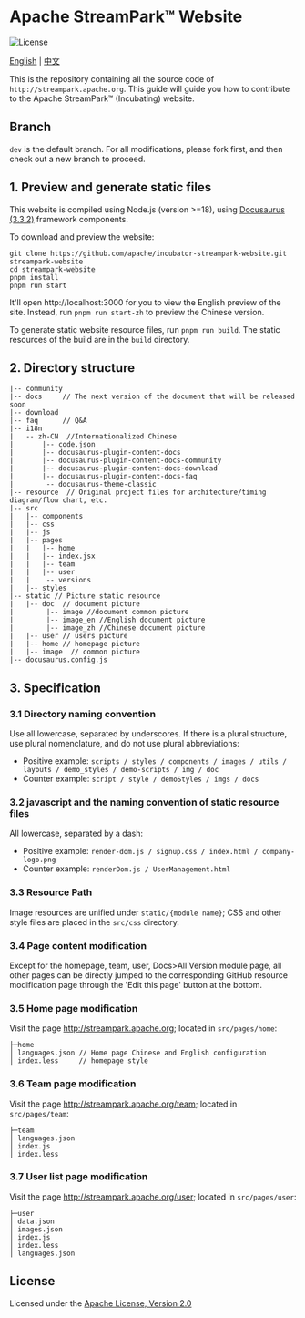 # Apache StreamPark™ Website

[![License](https://img.shields.io/badge/license-Apache%202-4EB1BA.svg)](https://www.apache.org/licenses/LICENSE-2.0.html)

[English](README.md) | [中文](README_ZH.md)

This is the repository containing all the source code of `http://streampark.apache.org`.
This guide will guide you how to contribute to the Apache StreamPark™ (Incubating) website.

## Branch

`dev` is the default branch. For all modifications, please fork first, and then check out a new branch to proceed.

## 1. Preview and generate static files

This website is compiled using Node.js (version >=18), using [Docusaurus (3.3.2)](https://docusaurus.io/) framework components.

To download and preview the website:

```shell
git clone https://github.com/apache/incubator-streampark-website.git streampark-website
cd streampark-website
pnpm install
pnpm run start
```

It'll open http://localhost:3000 for you to view the English preview of the site. Instead, run `pnpm run start-zh` to preview the Chinese version.

To generate static website resource files, run `pnpm run build`. The static resources of the build are in the `build` directory.

## 2. Directory structure

```text
|-- community
|-- docs     // The next version of the document that will be released soon
|-- download
|-- faq      // Q&A
|-- i18n
|   -- zh-CN  //Internationalized Chinese
|       |-- code.json
|       |-- docusaurus-plugin-content-docs
|       |-- docusaurus-plugin-content-docs-community
|       |-- docusaurus-plugin-content-docs-download
|       |-- docusaurus-plugin-content-docs-faq
|        -- docusaurus-theme-classic
|-- resource  // Original project files for architecture/timing diagram/flow chart, etc.
|-- src
|   |-- components
|   |-- css
|   |-- js
|   |-- pages
|   |   |-- home
|   |   |-- index.jsx
|   |   |-- team
|   |   |-- user
|   |    -- versions
|   |-- styles
|-- static // Picture static resource
|   |-- doc  // document picture
|        |-- image //document common picture
|        |-- image_en //English document picture
|        |-- image_zh //Chinese document picture
|   |-- user // users picture
|   |-- home // homepage picture
|   |-- image  // common picture
|-- docusaurus.config.js

```

## 3. Specification

### 3.1 Directory naming convention

Use all lowercase, separated by underscores. If there is a plural structure, use plural nomenclature, and do not use plural abbreviations:

* Positive example: `scripts / styles / components / images / utils / layouts / demo_styles / demo-scripts / img / doc`
* Counter example: `script / style / demoStyles / imgs / docs`

### 3.2 javascript and the naming convention of static resource files

All lowercase, separated by a dash:

* Positive example: `render-dom.js / signup.css / index.html / company-logo.png`
* Counter example: `renderDom.js / UserManagement.html`

### 3.3 Resource Path

Image resources are unified under `static/{module name}`; CSS and other style files are placed in the `src/css` directory.

### 3.4 Page content modification

Except for the homepage, team, user, Docs>All Version module page, all other pages can be directly jumped to the corresponding GitHub resource modification page through the 'Edit this page' button at the bottom.

### 3.5 Home page modification

Visit the page http://streampark.apache.org; located in `src/pages/home`:

```
├─home
│ languages.json // Home page Chinese and English configuration
│ index.less     // homepage style
```

### 3.6 Team page modification

Visit the page http://streampark.apache.org/team; located in `src/pages/team`:

```
├─team
│ languages.json
│ index.js
│ index.less
```

### 3.7 User list page modification

Visit the page http://streampark.apache.org/user; located in `src/pages/user`:

```
├─user
│ data.json
│ images.json
│ index.js
│ index.less
│ languages.json
```

## License

Licensed under the [Apache License, Version 2.0](LICENSE)
